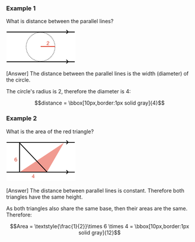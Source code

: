### Example 1

What is distance between the parallel lines?

![](ex1.png)

<hintLow>[Answer]
  The distance between the parallel lines is the width (diameter) of the circle.

  The circle's radius is 2, therefore the diameter is 4:

  $$distance = \bbox[10px,border:1px solid gray]{4}$$
</hintLow>


### Example 2

What is the area of the red triangle?

![](ex2.png)

<hintLow>[Answer]
  The distance between parallel lines is constant. Therefore both triangles have the same height.

  As both triangles also share the same base, then their areas are the same. Therefore:

  $$Area = \textstyle{\frac{1}{2}}\times 6 \times 4 = \bbox[10px,border:1px solid gray]{12}$$

</hintLow>


<!-- [[triangle]]((qr,'Math/Geometry_1/Triangles/base/AngleSum',#00756F)) 
 $$\bbox[10px,border:1px solid gray]{Yes}$$ -->